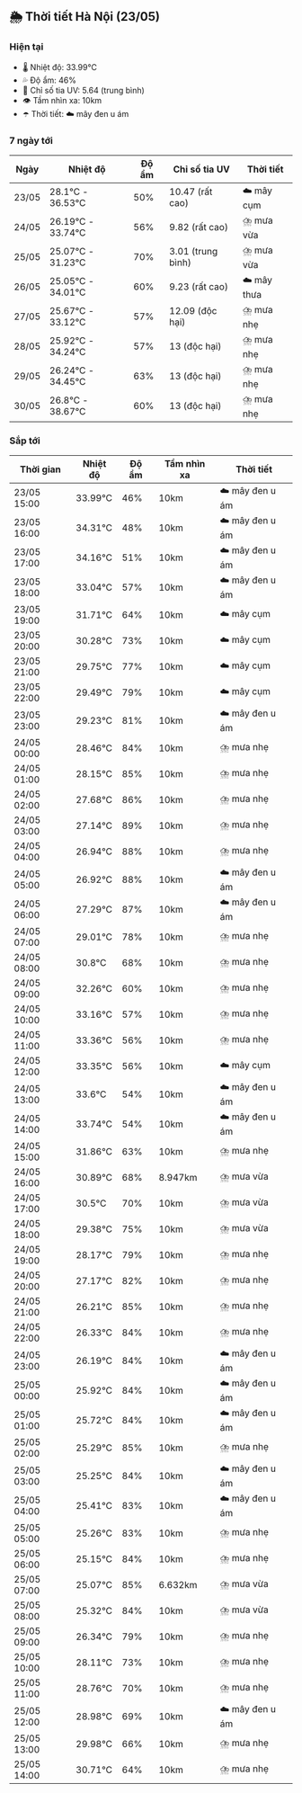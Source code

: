 ## 🌦️ Thời tiết Hà Nội (23/05)

### Hiện tại

- 🌡️ Nhiệt độ: 33.99℃
- 💦 Độ ẩm: 46%
- 🌟 Chỉ số tia UV: 5.64 (trung bình)
- 👁️ Tầm nhìn xa: 10km
- ☂️ Thời tiết: ☁️ mây đen u ám

### 7 ngày tới

| Ngày | Nhiệt độ | Độ ẩm | Chỉ số tia UV | Thời tiết |
| --- | --- | --- | --- | --- |
| 23/05 | 28.1℃ - 36.53℃ | 50% | 10.47 (rất cao) | ☁️ mây cụm |
| 24/05 | 26.19℃ - 33.74℃ | 56% | 9.82 (rất cao) | ⛈️ mưa vừa |
| 25/05 | 25.07℃ - 31.23℃ | 70% | 3.01 (trung bình) | ⛈️ mưa vừa |
| 26/05 | 25.05℃ - 34.01℃ | 60% | 9.23 (rất cao) | ☁️ mây thưa |
| 27/05 | 25.67℃ - 33.12℃ | 57% | 12.09 (độc hại) | ⛈️ mưa nhẹ |
| 28/05 | 25.92℃ - 34.24℃ | 57% | 13 (độc hại) | ⛈️ mưa nhẹ |
| 29/05 | 26.24℃ - 34.45℃ | 63% | 13 (độc hại) | ⛈️ mưa nhẹ |
| 30/05 | 26.8℃ - 38.67℃ | 60% | 13 (độc hại) | ⛈️ mưa nhẹ |

### Sắp tới

| Thời gian | Nhiệt độ | Độ ẩm | Tầm nhìn xa | Thời tiết |
| --- | --- | --- | --- | --- |
| 23/05 15:00 | 33.99℃ | 46% | 10km | ☁️ mây đen u ám |
| 23/05 16:00 | 34.31℃ | 48% | 10km | ☁️ mây đen u ám |
| 23/05 17:00 | 34.16℃ | 51% | 10km | ☁️ mây đen u ám |
| 23/05 18:00 | 33.04℃ | 57% | 10km | ☁️ mây đen u ám |
| 23/05 19:00 | 31.71℃ | 64% | 10km | ☁️ mây cụm |
| 23/05 20:00 | 30.28℃ | 73% | 10km | ☁️ mây cụm |
| 23/05 21:00 | 29.75℃ | 77% | 10km | ☁️ mây cụm |
| 23/05 22:00 | 29.49℃ | 79% | 10km | ☁️ mây cụm |
| 23/05 23:00 | 29.23℃ | 81% | 10km | ☁️ mây đen u ám |
| 24/05 00:00 | 28.46℃ | 84% | 10km | ⛈️ mưa nhẹ |
| 24/05 01:00 | 28.15℃ | 85% | 10km | ⛈️ mưa nhẹ |
| 24/05 02:00 | 27.68℃ | 86% | 10km | ⛈️ mưa nhẹ |
| 24/05 03:00 | 27.14℃ | 89% | 10km | ⛈️ mưa nhẹ |
| 24/05 04:00 | 26.94℃ | 88% | 10km | ⛈️ mưa nhẹ |
| 24/05 05:00 | 26.92℃ | 88% | 10km | ☁️ mây đen u ám |
| 24/05 06:00 | 27.29℃ | 87% | 10km | ☁️ mây đen u ám |
| 24/05 07:00 | 29.01℃ | 78% | 10km | ⛈️ mưa nhẹ |
| 24/05 08:00 | 30.8℃ | 68% | 10km | ⛈️ mưa nhẹ |
| 24/05 09:00 | 32.26℃ | 60% | 10km | ⛈️ mưa nhẹ |
| 24/05 10:00 | 33.16℃ | 57% | 10km | ⛈️ mưa nhẹ |
| 24/05 11:00 | 33.36℃ | 56% | 10km | ⛈️ mưa nhẹ |
| 24/05 12:00 | 33.35℃ | 56% | 10km | ☁️ mây cụm |
| 24/05 13:00 | 33.6℃ | 54% | 10km | ☁️ mây đen u ám |
| 24/05 14:00 | 33.74℃ | 54% | 10km | ☁️ mây đen u ám |
| 24/05 15:00 | 31.86℃ | 63% | 10km | ⛈️ mưa nhẹ |
| 24/05 16:00 | 30.89℃ | 68% | 8.947km | ⛈️ mưa vừa |
| 24/05 17:00 | 30.5℃ | 70% | 10km | ⛈️ mưa vừa |
| 24/05 18:00 | 29.38℃ | 75% | 10km | ⛈️ mưa vừa |
| 24/05 19:00 | 28.17℃ | 79% | 10km | ⛈️ mưa nhẹ |
| 24/05 20:00 | 27.17℃ | 82% | 10km | ⛈️ mưa nhẹ |
| 24/05 21:00 | 26.21℃ | 85% | 10km | ⛈️ mưa nhẹ |
| 24/05 22:00 | 26.33℃ | 84% | 10km | ⛈️ mưa nhẹ |
| 24/05 23:00 | 26.19℃ | 84% | 10km | ☁️ mây đen u ám |
| 25/05 00:00 | 25.92℃ | 84% | 10km | ☁️ mây đen u ám |
| 25/05 01:00 | 25.72℃ | 84% | 10km | ☁️ mây đen u ám |
| 25/05 02:00 | 25.29℃ | 85% | 10km | ⛈️ mưa nhẹ |
| 25/05 03:00 | 25.25℃ | 84% | 10km | ☁️ mây đen u ám |
| 25/05 04:00 | 25.41℃ | 83% | 10km | ☁️ mây đen u ám |
| 25/05 05:00 | 25.26℃ | 83% | 10km | ⛈️ mưa nhẹ |
| 25/05 06:00 | 25.15℃ | 84% | 10km | ⛈️ mưa nhẹ |
| 25/05 07:00 | 25.07℃ | 85% | 6.632km | ⛈️ mưa vừa |
| 25/05 08:00 | 25.32℃ | 84% | 10km | ⛈️ mưa vừa |
| 25/05 09:00 | 26.34℃ | 79% | 10km | ⛈️ mưa nhẹ |
| 25/05 10:00 | 28.11℃ | 73% | 10km | ⛈️ mưa nhẹ |
| 25/05 11:00 | 28.76℃ | 70% | 10km | ⛈️ mưa nhẹ |
| 25/05 12:00 | 28.98℃ | 69% | 10km | ☁️ mây đen u ám |
| 25/05 13:00 | 29.98℃ | 66% | 10km | ⛈️ mưa nhẹ |
| 25/05 14:00 | 30.71℃ | 64% | 10km | ⛈️ mưa nhẹ |
